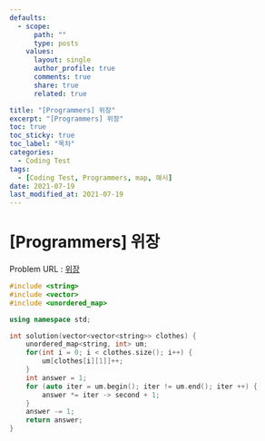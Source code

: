 ```yaml
---
defaults:
  - scope:
      path: ""
      type: posts
    values:
      layout: single
      author_profile: true
      comments: true
      share: true
      related: true

title: "[Programmers] 위장"
excerpt: "[Programmers] 위장"
toc: true
toc_sticky: true
toc_label: "목차"
categories:
  - Coding Test
tags:
  - [Coding Test, Programmers, map, 해시]
date: 2021-07-19
last_modified_at: 2021-07-19
---
```

# [Programmers] 위장

Problem URL : [위장](https://programmers.co.kr/learn/courses/30/lessons/42578)

```cpp
#include <string>
#include <vector>
#include <unordered_map>

using namespace std;

int solution(vector<vector<string>> clothes) {
    unordered_map<string, int> um;
    for(int i = 0; i < clothes.size(); i++) {
        um[clothes[i][1]]++;
    }
    int answer = 1;
    for (auto iter = um.begin(); iter != um.end(); iter ++) {
        answer *= iter -> second + 1;
    }
    answer -= 1;
    return answer;
}
```
